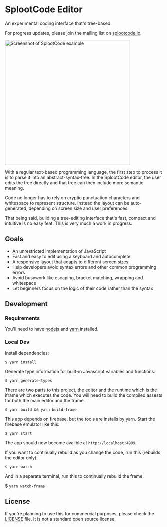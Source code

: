 # SplootCode Editor

An experimental coding interface that's tree-based.

For progress updates, please join the mailing list on [splootcode.io](https://splootcode.io/).

<img src="screenshot1.png" alt="Screenshot of SplootCode example" width="400">

With a regular text-based programming language, the first step to process it is to parse it into an abstract-syntax-tree.
In the SplootCode editor, the user edits the tree directly and that tree can then include more semantic meaning.

Code no longer has to rely on cryptic punctuation characters and whitespace to represent structure. Instead the layout can be auto-generated, depending on screen size and user preferences.

That being said, building a tree-editing interface that's fast, compact and intuitive is no easy feat. This is very much a work in progress.

## Goals

- An unrestricted implementation of JavaScript
- Fast and easy to edit using a keyboard and autocomplete
- A responsive layout that adapts to different screen sizes
- Help developers avoid syntax errors and other common programming errors
- Avoid busywork like escaping, bracket matching, wrapping and whitespace
- Let beginners focus on the logic of their code rather than the syntax

## Development

### Requirements

You'll need to have [nodejs](https://nodejs.org/) and [yarn](https://yarnpkg.com/) installed.

### Local Dev

Install dependencies:

```
$ yarn install
```

Generate type information for built-in Javascript variables and functions.

```
$ yarn generate-types
```

There are two parts to this project, the editor and the runtime which is the iframe which executes the code.
You will need to build the compiled assests for both the main editor and the frame.

```
$ yarn build && yarn build-frame
```

This app depends on firebase, but the tools are installs by yarn. Start the firebase emulator like this:

```
$ yarn start
```

The app should now become availble at `http://localhost:4999`.

If you want to continually rebuild as you change the code, run this (rebuilds the editor only):

```
$ yarn watch
```

And in a separate terminal, run this to continually rebuild the frame:

$ `yarn watch-frame`

## License

If you're planning to use this for commercial purposes, please check the [LICENSE](LICENSE) file. It is not a standard open source license.
